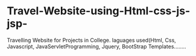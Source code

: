 # Travel-Website-using-Html-css-js-jsp-
Travelling Website for Projects in College. laguages used(Html, Css, Javascript, JavaServletProgramming, Jquery, BootStrap Templates........
